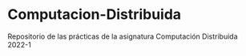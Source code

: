 # Computacion-Distribuida
Repositorio de las prácticas de la asignatura Computación Distribuida 2022-1
